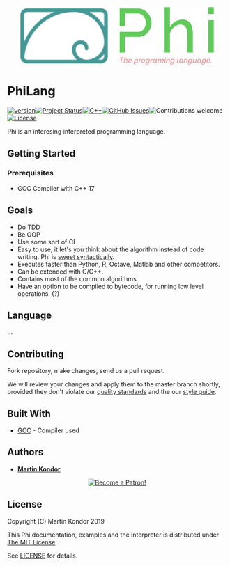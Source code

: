 <p align="center">
  <img src="https://github.com/MartinKondor/PhiLang/blob/master/docs/logo.png" width="450">
</p>

# PhiLang

[![version](https://img.shields.io/badge/version-2019.09-red.svg)](https://github.com/MartinKondor/PhiLang)[![Project Status](https://img.shields.io/badge/status-beta-red.svg)](https://github.com/MartinKondor/PhiLang)[![C++](https://img.shields.io/badge/C++-17-blue.svg)](https://github.com/MartinKondor/PhiLang)[![GitHub Issues](https://img.shields.io/github/issues/MartinKondor/PhiLang.svg)](https://github.com/MartinKondor/PhiLang/issues)![Contributions welcome](https://img.shields.io/badge/contributions-welcome-blue.svg)[![License](https://img.shields.io/badge/license-MIT-blue.svg)](https://github.com/MartinKondor/PhiLang/edit/master/LICENSE)

Phi is an interesing interpreted programming language.

## Getting Started

### Prerequisites

* GCC Compiler with C++ 17

## Goals

* Do TDD
* Be OOP
* Use some sort of CI
* Easy to use, it let's you think about the algorithm instead of code writing. Phi is [sweet syntactically](https://en.wikipedia.org/wiki/Syntactic_sugar).
* Executes faster than Python, R, Octave, Matlab and other competitors.
* Can be extended with C/C++.
* Contains most of the common algorithms.
* Have an option to be compiled to bytecode, for running low level operations. (?)

## Language

...

## Contributing

Fork repository, make changes, send us a pull request.

We will review your changes and apply them to the master branch shortly, provided they don't violate our [quality standards](https://github.com/MartinKondor/PhiLang/blob/master/docs/CODE_OF_CONDUCT.md) and the our [style guide](https://github.com/MartinKondor/PhiLang/blob/master/docs/CODE_STYLE_GUIDE.md).

## Built With

* [GCC](https://gcc.gnu.org/) - Compiler used

## Authors

* **[Martin Kondor](https://github.com/MartinKondor)**

<p align="center"><a href="https://www.patreon.com/bePatron?u=17006186" data-patreon-widget-type="become-patron-button"><img width="222" class="img-responsive" alt="Become a Patron!" title="Become a Patron!" src="https://martinkondor.github.io/img/become_a_patron_button.png"></a></p>

## License

Copyright (C) Martin Kondor 2019

This Phi documentation, examples and the interpreter is distributed under [The MIT License](http://www.opensource.org/licenses/MIT).

See [LICENSE](LICENSE) for details.
